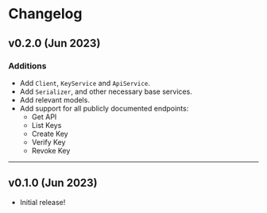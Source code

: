 # Changelog

## v0.2.0 (Jun 2023)

### Additions

- Add `Client`, `KeyService` and `ApiService`.
- Add `Serializer`, and other necessary base services.
- Add relevant models.
- Add support for all publicly documented endpoints:
  - Get API
  - List Keys
  - Create Key
  - Verify Key
  - Revoke Key

---

## v0.1.0 (Jun 2023)

- Initial release!
